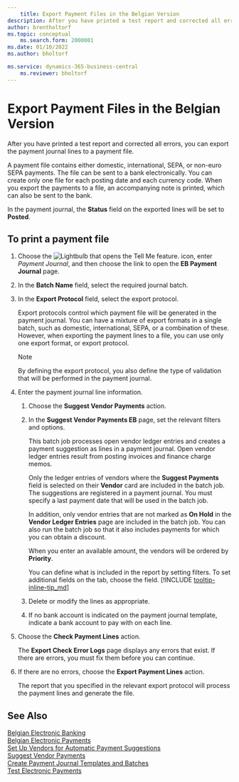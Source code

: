 ```yaml
---
    title: Export Payment Files in the Belgian Version
description: After you have printed a test report and corrected all errors, you can print the payment journal lines to a payment file in the Belgian Version of Business Central.
author: brentholtorf
ms.topic: conceptual
    ms.search.form: 2000001
ms.date: 01/10/2022
ms.author: bholtorf

ms.service: dynamics-365-business-central
    ms.reviewer: bholtorf
---
```

# Export Payment Files in the Belgian Version

After you have printed a test report and corrected all errors, you can export the payment journal lines to a payment file.  

A payment file contains either domestic, international, SEPA, or non-euro SEPA payments. The file can be sent to a bank electronically. You can create only one file for each posting date and each currency code. When you export the payments to a file, an accompanying note is printed, which can also be sent to the bank.  

In the payment journal, the **Status** field on the exported lines will be set to **Posted**.  

## To print a payment file  

1. Choose the ![Lightbulb that opens the Tell Me feature.](../../media/ui-search/search_small.png "Tell me what you want to do") icon, enter *Payment Journal*, and then choose the link to open the **EB Payment Journal** page.  
2. In the **Batch Name** field, select the required journal batch.  
3. In the **Export Protocol** field, select the export protocol.  

    Export protocols control which payment file will be generated in the payment journal. You can have a mixture of export formats in a single batch, such as domestic, international, SEPA, or a combination of these. However, when exporting the payment lines to a file, you can use only one export format, or export protocol.  

    > [!NOTE]
    > By defining the export protocol, you also define the type of validation that will be performed in the payment journal.
4. Enter the payment journal line information.

    1. Choose the **Suggest Vendor Payments** action.
    2. In the **Suggest Vendor Payments EB** page, set the relevant filters and options.

        This batch job processes open vendor ledger entries and creates a payment suggestion as lines in a payment journal. Open vendor ledger entries result from posting invoices and finance charge memos.

        Only the ledger entries of vendors where the **Suggest Payments** field is selected on their **Vendor** card are included in the batch job. The suggestions are registered in a payment journal. You must specify a last payment date that will be used in the batch job.

        In addition, only vendor entries that are not marked as **On Hold** in the **Vendor Ledger Entries** page are included in the batch job. You can also run the batch job so that it also includes payments for which you can obtain a discount.

        When you enter an available amount, the vendors will be ordered by **Priority**.

        You can define what is included in the report by setting filters. To set additional fields on the tab, choose the field. [!INCLUDE [tooltip-inline-tip_md](../../includes/tooltip-inline-tip_md.md)]
    3. Delete or modify the lines as appropriate.
    4. If no bank account is indicated on the payment journal template, indicate a bank account to pay with on each line.
5. Choose the **Check Payment Lines** action.

    The **Export Check Error Logs** page displays any errors that exist. If there are errors, you must fix them before you can continue.

6. If there are no errors, choose the **Export Payment Lines** action.  

    The report that you specified in the relevant export protocol will process the payment lines and generate the file.  

## See Also

[Belgian Electronic Banking](belgian-electronic-banking.md)  
[Belgian Electronic Payments](belgian-electronic-payments.md)  
[Set Up Vendors for Automatic Payment Suggestions](how-to-set-up-vendors-for-automatic-payment-suggestions.md)  
[Suggest Vendor Payments](../../payables-how-suggest-vendor-payments.md)  
[Create Payment Journal Templates and Batches](how-to-create-payment-journal-templates-and-batches.md)  
[Test Electronic Payments](how-to-test-electronic-payments.md)  
